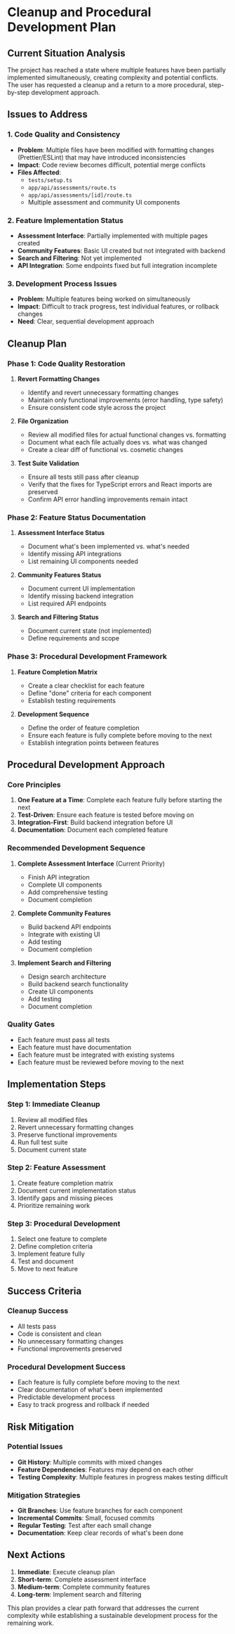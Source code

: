 # Cleanup and Procedural Development Plan

## Current Situation Analysis

The project has reached a state where multiple features have been partially implemented simultaneously, creating complexity and potential conflicts. The user has requested a cleanup and a return to a more procedural, step-by-step development approach.

## Issues to Address

### 1. Code Quality and Consistency

- **Problem**: Multiple files have been modified with formatting changes (Prettier/ESLint) that may have introduced inconsistencies
- **Impact**: Code review becomes difficult, potential merge conflicts
- **Files Affected**:
  - `tests/setup.ts`
  - `app/api/assessments/route.ts`
  - `app/api/assessments/[id]/route.ts`
  - Multiple assessment and community UI components

### 2. Feature Implementation Status

- **Assessment Interface**: Partially implemented with multiple pages created
- **Community Features**: Basic UI created but not integrated with backend
- **Search and Filtering**: Not yet implemented
- **API Integration**: Some endpoints fixed but full integration incomplete

### 3. Development Process Issues

- **Problem**: Multiple features being worked on simultaneously
- **Impact**: Difficult to track progress, test individual features, or rollback changes
- **Need**: Clear, sequential development approach

## Cleanup Plan

### Phase 1: Code Quality Restoration

1. **Revert Formatting Changes**
   - Identify and revert unnecessary formatting changes
   - Maintain only functional improvements (error handling, type safety)
   - Ensure consistent code style across the project

2. **File Organization**
   - Review all modified files for actual functional changes vs. formatting
   - Document what each file actually does vs. what was changed
   - Create a clear diff of functional vs. cosmetic changes

3. **Test Suite Validation**
   - Ensure all tests still pass after cleanup
   - Verify that the fixes for TypeScript errors and React imports are preserved
   - Confirm API error handling improvements remain intact

### Phase 2: Feature Status Documentation

1. **Assessment Interface Status**
   - Document what's been implemented vs. what's needed
   - Identify missing API integrations
   - List remaining UI components needed

2. **Community Features Status**
   - Document current UI implementation
   - Identify missing backend integration
   - List required API endpoints

3. **Search and Filtering Status**
   - Document current state (not implemented)
   - Define requirements and scope

### Phase 3: Procedural Development Framework

1. **Feature Completion Matrix**
   - Create a clear checklist for each feature
   - Define "done" criteria for each component
   - Establish testing requirements

2. **Development Sequence**
   - Define the order of feature completion
   - Ensure each feature is fully complete before moving to the next
   - Establish integration points between features

## Procedural Development Approach

### Core Principles

1. **One Feature at a Time**: Complete each feature fully before starting the next
2. **Test-Driven**: Ensure each feature is tested before moving on
3. **Integration-First**: Build backend integration before UI
4. **Documentation**: Document each completed feature

### Recommended Development Sequence

1. **Complete Assessment Interface** (Current Priority)
   - Finish API integration
   - Complete UI components
   - Add comprehensive testing
   - Document completion

2. **Complete Community Features**
   - Build backend API endpoints
   - Integrate with existing UI
   - Add testing
   - Document completion

3. **Implement Search and Filtering**
   - Design search architecture
   - Build backend search functionality
   - Create UI components
   - Add testing
   - Document completion

### Quality Gates

- Each feature must pass all tests
- Each feature must have documentation
- Each feature must be integrated with existing systems
- Each feature must be reviewed before moving to the next

## Implementation Steps

### Step 1: Immediate Cleanup

1. Review all modified files
2. Revert unnecessary formatting changes
3. Preserve functional improvements
4. Run full test suite
5. Document current state

### Step 2: Feature Assessment

1. Create feature completion matrix
2. Document current implementation status
3. Identify gaps and missing pieces
4. Prioritize remaining work

### Step 3: Procedural Development

1. Select one feature to complete
2. Define completion criteria
3. Implement feature fully
4. Test and document
5. Move to next feature

## Success Criteria

### Cleanup Success

- All tests pass
- Code is consistent and clean
- No unnecessary formatting changes
- Functional improvements preserved

### Procedural Development Success

- Each feature is fully complete before moving to the next
- Clear documentation of what's been implemented
- Predictable development process
- Easy to track progress and rollback if needed

## Risk Mitigation

### Potential Issues

- **Git History**: Multiple commits with mixed changes
- **Feature Dependencies**: Features may depend on each other
- **Testing Complexity**: Multiple features in progress makes testing difficult

### Mitigation Strategies

- **Git Branches**: Use feature branches for each component
- **Incremental Commits**: Small, focused commits
- **Regular Testing**: Test after each small change
- **Documentation**: Keep clear records of what's been done

## Next Actions

1. **Immediate**: Execute cleanup plan
2. **Short-term**: Complete assessment interface
3. **Medium-term**: Complete community features
4. **Long-term**: Implement search and filtering

This plan provides a clear path forward that addresses the current complexity while establishing a sustainable development process for the remaining work.
